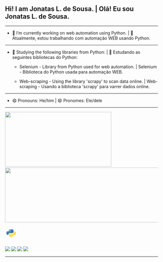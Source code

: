 
## Hi! I am Jonatas L. de Sousa. |  Olá! Eu sou Jonatas L. de Sousa.

***

* 🔭 I’m currently working on web automation using Python. | 🔭 Atualmente, estou trabalhando com automação WEB usando Python.
***

* 🌱 Studying the following libraries from Python: | 🌱 Estudando as seguintes bibliotecas do Python:

   * Selenium - Library from Python used for web automation. | Selenium - Biblioteca do Python usada para automação WEB.
   
   * Web-scraping - Using the library 'scrapy' to scan data online. | Web-scraping - Usando a biblioteca 'scrapy' para varrer dados online.
***

* 😄 Pronouns: He/him | 😄 Pronomes: Ele/dele

***

<div href="https://github.com/Jonatas98Lopes">
  <img height="180cm" width="350cm" src="https://github-readme-stats.vercel.app/api?username=Jonatas98Lopes&showicons=true&theme=cobalt2&include_all_commits=true&count_private=true"/>
  <img height="180cm" width="4000cm" src="https://github-readme-stats.vercel.app/api/top-langs/?username=Jonatas98Lopes&layout=compact&langs_count=16&theme=cobalt2"/>

</div>


<div style="display: inline_block"><br> 
  <img align="center" alt="Jou-Python" height="30" width="40" src="https://raw.githubusercontent.com/devicons/devicon/master/icons/python/python-original.svg">
</div>
  
  ##
 
<div>
  <a href="https://jonataslopes98.wixsite.com/jonatasldesousa" target="_blank"><img src="https://img.shields.io/badge/website-000000?style=for-the-badge&logo=About.me&logoColor=white" target="_blank"></a> 
  <a href="https://instagram.com/jou.lopes" target="_blank"><img src="https://img.shields.io/badge/-Instagram-%23E440FF?style=for-the-badge&logo=instagram&logoColor=white" target="_blank"></a>
  <a href="https://www.linkedin.com/in/jonatas-l-de-sousa-32bb89205/" target="_blank"><img src="https://img.shields.io/badge/-LinkedIn-%230077B5?style=for-the-badge&logo=linkedin&logoColor=white" target="_blank"></a>
  <a href="https://wa.me/5511960711296" target="_blank"><img src="https://img.shields.io/badge/WhatsApp-25D366?style=for-the-badge&logo=whatsapp&logoColor=white" target="_blank"></a>
</div>

***
